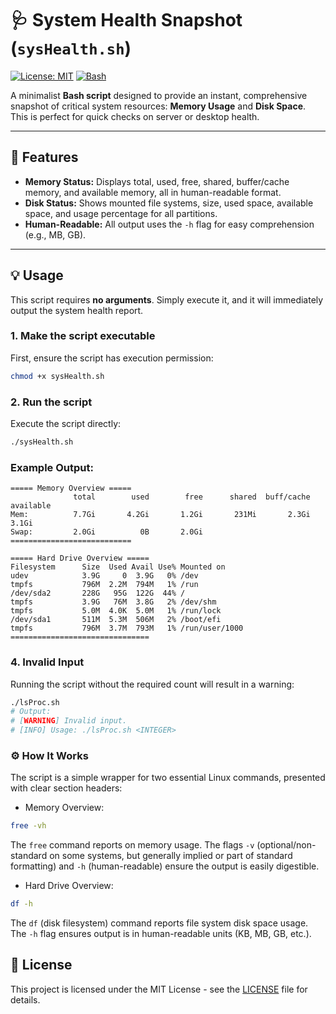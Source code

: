 # 🩺 System Health Snapshot (`sysHealth.sh`)

[![License: MIT](https://img.shields.io/badge/License-MIT-yellow.svg)](https://opensource.org/licenses/MIT)
[![Bash](https://img.shields.io/badge/Shell-Bash-1f425f.svg)](https://www.gnu.org/software/bash/)

A minimalist **Bash script** designed to provide an instant, comprehensive snapshot of critical system resources: **Memory Usage** and **Disk Space**. This is perfect for quick checks on server or desktop health.

---

## 🚀 Features

* **Memory Status:** Displays total, used, free, shared, buffer/cache memory, and available memory, all in human-readable format.
* **Disk Status:** Shows mounted file systems, size, used space, available space, and usage percentage for all partitions.
* **Human-Readable:** All output uses the `-h` flag for easy comprehension (e.g., MB, GB).

---

## 💡 Usage

This script requires **no arguments**. Simply execute it, and it will immediately output the system health report.

### 1. Make the script executable

First, ensure the script has execution permission:

```bash
chmod +x sysHealth.sh
```


### 2. Run the script

Execute the script directly:

```bash
./sysHealth.sh
```


### Example Output:
```text
===== Memory Overview =====
              total        used        free      shared  buff/cache   available
Mem:          7.7Gi       4.2Gi       1.2Gi       231Mi       2.3Gi       3.1Gi
Swap:         2.0Gi          0B       2.0Gi
===========================

===== Hard Drive Overview =====
Filesystem      Size  Used Avail Use% Mounted on
udev            3.9G     0  3.9G   0% /dev
tmpfs           796M  2.2M  794M   1% /run
/dev/sda2       228G   95G  122G  44% /
tmpfs           3.9G   76M  3.8G   2% /dev/shm
tmpfs           5.0M  4.0K  5.0M   1% /run/lock
/dev/sda1       511M  5.3M  506M   2% /boot/efi
tmpfs           796M  3.7M  793M   1% /run/user/1000
===============================
```


### 4. Invalid Input

Running the script without the required count will result in a warning:

```bash
./lsProc.sh
# Output:
# [WARNING] Invalid input.
# [INFO] Usage: ./lsProc.sh <INTEGER>
```

### ⚙️ How It Works

The script is a simple wrapper for two essential Linux commands, presented with clear section headers:

- Memory Overview:

```bash
free -vh
```
The `free` command reports on memory usage. The flags `-v` (optional/non-standard on some systems, but generally implied or part of standard formatting) and `-h` (human-readable) ensure the output is easily digestible.


- Hard Drive Overview:
```bash
df -h
```
The `df` (disk filesystem) command reports file system disk space usage. The `-h` flag ensures output is in human-readable units (KB, MB, GB, etc.).




## 📝 License

This project is licensed under the MIT License - see the [LICENSE](/LICENSE) file for details.